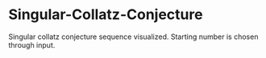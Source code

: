 # Singular-Collatz-Conjecture

Singular collatz conjecture sequence visualized. Starting number is chosen through input.  
